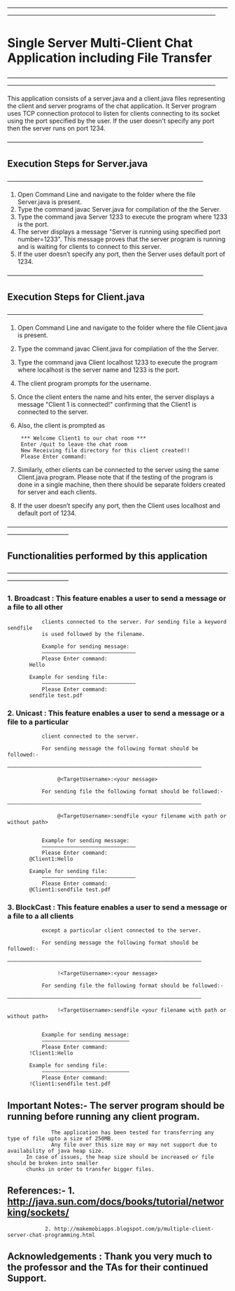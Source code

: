 ——————————————————————————————————————————————————————————————————————
# Single Server Multi-Client Chat Application including File Transfer
——————————————————————————————————————————————————————————————————————

This application consists of a server.java and a client.java files representing the client 
and server programs of the chat application. It 
Server program uses TCP connection protocol to listen for clients connecting to its socket
using the port specified by the user. If the user doesn't specify any port then the server
runs on port 1234.

————————————————————————————————
## Execution Steps for Server.java
————————————————————————————————
1. Open Command Line and navigate to the folder where the file Server.java is present.
2. Type the command javac Server.java for compilation of the the Server.
3. Type the command java Server 1233 to execute the program where 1233 is the port.
4. The server displays a message "Server is running using specified port number=1233". 
   This message proves that the server program is running and is waiting for clients 
   to connect to this server. 
5. If the user doesn’t specify any port, then the Server uses default port of 1234.


————————————————————————————————
## Execution Steps for Client.java
————————————————————————————————
1. Open Command Line and navigate to the folder where the file Client.java is present.
2. Type the command javac Client.java for compilation of the the Server.
3. Type the command java Client localhost 1233 to execute the program where 
   localhost is the server name and 1233 is the port.
4. The client program prompts for the username.
5. Once the client enters the name and hits enter, the server displays a message
   "Client 1 is connected!" confirming that the Client1 is connected to the server.
6. Also, the client is prompted as 

		*** Welcome Client1 to our chat room ***
		Enter /quit to leave the chat room
		New Receiving file directory for this client created!!
		Please Enter command:

6. Similarly, other clients can be connected to the server using the same Client.java
   program. Please note that if the testing of the program is done in a single machine,
   then there should be separate folders created for server and each clients.
7. If the user doesn’t specify any port, then the Client uses localhost and 
   default port of 1234.
   
 
——————————————————————————————————————————————  
## Functionalities performed by this application
——————————————————————————————————————————————

### 1. Broadcast : This feature enables a user to send a message or a file to all other 
               clients connected to the server. For sending file a keyword sendfile 
               is used followed by the filename.
               
               Example for sending message:
               ——————————————————————————————
               Please Enter command:
	       Hello

	       Example for sending file:
               ——————————————————————————————
               Please Enter command:
	       sendfile test.pdf			   
			   
			   
### 2. Unicast :   This feature enables a user to send a message or a file to a particular 
               client connected to the server. 

               For sending message the following format should be followed:- 
               ——————————————————————————————————————————————————————————————
               
               		@<TargetUsername>:<your message>
               
               For sending file the following format should be followed:- 
               ——————————————————————————————————————————————————————————————
               
               		@<TargetUsername>:sendfile <your filename with path or without path>
               		
               
               Example for sending message:
               ——————————————————————————————
               Please Enter command:
	       @Client1:Hello

	       Example for sending file:
               ——————————————————————————————
               Please Enter command:
	       @Client1:sendfile test.pdf	
			   
### 3. BlockCast : This feature enables a user to send a message or a file to a all clients 
               except a particular client connected to the server. 

               For sending message the following format should be followed:- 
               ——————————————————————————————————————————————————————————————
               
               		!<TargetUsername>:<your message>
               
               For sending file the following format should be followed:- 
               ——————————————————————————————————————————————————————————————
               
               		!<TargetUsername>:sendfile <your filename with path or without path>
               		
               
               Example for sending message:
               ————————————————————————————
               Please Enter command:
	       !Client1:Hello

	       Example for sending file:
               ————————————————————————————
               Please Enter command:
	       !Client1:sendfile test.pdf	
			   


## Important Notes:- The server program should be running before running any client program.
                  The application has been tested for transferring any type of file upto a size of 250MB.
                  Any file over this size may or may not support due to availability of java heap size.
		  In case of issues, the heap size should be increased or file should be broken into smaller 
		  chunks in order to transfer bigger files. 

## References:- 1. http://java.sun.com/docs/books/tutorial/networking/sockets/
                2. http://makemobiapps.blogspot.com/p/multiple-client-server-chat-programming.html

## Acknowledgements : Thank you very much to the professor and the TAs for their continued Support.
